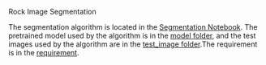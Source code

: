 Rock Image Segmentation

The segmentation algorithm is located in the [Segmentation Notebook](Rock%20Image%20Segmentation.ipynb). The pretrained model used by the algorithm is in the [model folder](model/), and the test images used by the algorithm are in the [test_image folder](test_image/).The requirement is in the [requirement](requirement).
